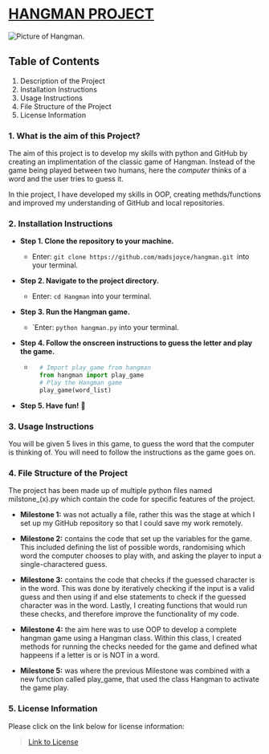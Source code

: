 # <ins> HANGMAN PROJECT

![Picture of Hangman.](https://cms-assets.tutsplus.com/cdn-cgi/image/width=360/uploads/users/211/posts/23041/final_image/hangmancapture.gif)

## Table of Contents 
1. Description of the Project
2. Installation Instructions
3. Usage Instructions
4. File Structure of the Project
5. License Information

### 1. What is the aim of this Project?

The aim of this project is to develop my skills with python and GitHub by creating an implimentation of the classic game of Hangman. Instead of the game being played between two humans, here the *computer* thinks of a word and the user tries to guess it.

In thie project, I have developed my skills in OOP, creating methds/functions and improved my understanding of GitHub and local repositories.

### 2. Installation Instructions
- **Step 1. Clone the repository to your machine.** 
     - Enter: ```git clone https://github.com/madsjoyce/hangman.git ```into your terminal.
- **Step 2. Navigate to the project directory.**
    - Enter: ```cd Hangman``` into your terminal.

- **Step 3. Run the Hangman game.**
    - `Enter: ```python hangman.py``` into your terminal.
- **Step 4. Follow the onscreen instructions to guess the letter and play the game.**
    - ```python 
        # Import play_game from hangman
        from hangman import play_game
        # Play the Hangman game
        play_game(word_list)
- **Step 5. Have fun!** 🤩

### 3. Usage Instructions
You will be given 5 lives in this game, to guess the word that the computer is thinking of. You will need to follow the instructions as the game goes on. 

### 4. File Structure of the Project
The project has been made up of multiple python files named milstone_(x).py which contain the code for specific features of the project.
- **Milestone 1:** was not actually a file, rather this was the stage at which I set up my GitHub repository so that I could save my work remotely.

- **Milestone 2:** contains the code that set up the variables for the game. This included defining the list of possible words, randomising which word the computer chooses to play with, and asking the player to input a single-charactered guess.

- **Milestone 3:** contains the code that checks if the guessed character is in the word. This was done by iteratively checking if the input is a valid guess and then using if and else statements to check if the guessed character was in the word. Lastly, I creating functions that would run these checks, and therefore improve the functionality of my code. 
- **Milestone 4:** the aim here was to use OOP to develop a complete hangman game using a Hangman class. Within this class, I created methods for running the checks needed for the game and defined what happeens if a letter is or is NOT in a word.

- **Milestone 5:** was where the previous Milestone was combined with a new function called play_game, that used the class Hangman to activate the game play.


### 5. License Information
Please click on the link below for license information:

> [Link to License](LICENSE.txt)

